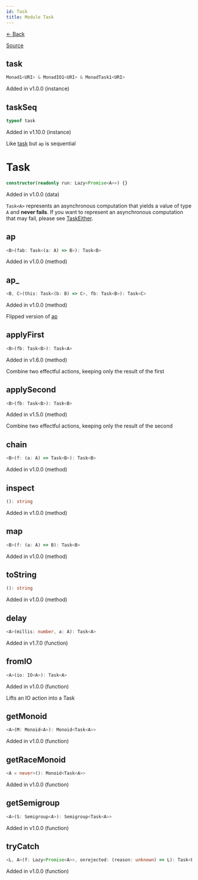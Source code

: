 ```yaml
---
id: Task
title: Module Task
---
```


[← Back](.)

[Source](https://github.com/gcanti/fp-ts/blob/master/src/Task.ts)

## task

```ts
Monad1<URI> & MonadIO1<URI> & MonadTask1<URI>
```

Added in v1.0.0 (instance)

## taskSeq

```ts
typeof task
```

Added in v1.10.0 (instance)

Like [task](#task) but `ap` is sequential

# Task

```ts
constructor(readonly run: Lazy<Promise<A>>) {}
```

Added in v1.0.0 (data)

`Task<A>` represents an asynchronous computation that yields a value of type `A` and **never fails**.
If you want to represent an asynchronous computation that may fail, please see [TaskEither](./TaskEither.md).

## ap

```ts
<B>(fab: Task<(a: A) => B>): Task<B>
```

Added in v1.0.0 (method)

## ap\_

```ts
<B, C>(this: Task<(b: B) => C>, fb: Task<B>): Task<C>
```

Added in v1.0.0 (method)

Flipped version of [ap](#ap)

## applyFirst

```ts
<B>(fb: Task<B>): Task<A>
```

Added in v1.6.0 (method)

Combine two effectful actions, keeping only the result of the first

## applySecond

```ts
<B>(fb: Task<B>): Task<B>
```

Added in v1.5.0 (method)

Combine two effectful actions, keeping only the result of the second

## chain

```ts
<B>(f: (a: A) => Task<B>): Task<B>
```

Added in v1.0.0 (method)

## inspect

```ts
(): string
```

Added in v1.0.0 (method)

## map

```ts
<B>(f: (a: A) => B): Task<B>
```

Added in v1.0.0 (method)

## toString

```ts
(): string
```

Added in v1.0.0 (method)

## delay

```ts
<A>(millis: number, a: A): Task<A>
```

Added in v1.7.0 (function)

## fromIO

```ts
<A>(io: IO<A>): Task<A>
```

Added in v1.0.0 (function)

Lifts an IO action into a Task

## getMonoid

```ts
<A>(M: Monoid<A>): Monoid<Task<A>>
```

Added in v1.0.0 (function)

## getRaceMonoid

```ts
<A = never>(): Monoid<Task<A>>
```

Added in v1.0.0 (function)

## getSemigroup

```ts
<A>(S: Semigroup<A>): Semigroup<Task<A>>
```

Added in v1.0.0 (function)

## tryCatch

```ts
<L, A>(f: Lazy<Promise<A>>, onrejected: (reason: unknown) => L): Task<Either<L, A>>
```

Added in v1.0.0 (function)
